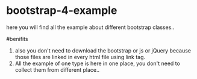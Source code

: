 # bootstrap-4-example
here you will find all the example about different bootstrap classes..

#benifits
1. also you don't need to download the bootstrap or js or jQuery because those files are linked in every html file using link tag.
2. All the example of one type is here in one place, you don't need to collect them from different place..
